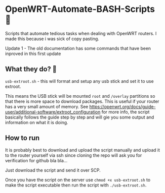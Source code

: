# OpenWRT-Automate-BASH-Scripts 📜  
Scripts that automate tedious tasks when dealing with OpenWRT routers. I made this because i was sick of copy pasting.

Update 1 - The old documentation has some commands that have been inproved in this first update

## What they do?  📢  
`usb-extroot.sh` - this will format and setup any usb stick and set it to use extroot.  

This means the USB stick will be mounted `root` and `/overlay` partitions so that there is more space to download packages. This is useful if your router has a very small amount of memory. See https://openwrt.org/docs/guide-user/additional-software/extroot_configuration for more info, the script basically follows the guide step by step and will gie you some output and information on what it is doing.

## How to run  
It is probably best to download and upload the script manually and upload it to the router yourself via ssh since cloning the repo will ask you for verification for github bla bla...  

Just download the script and send it over SCP.  

Once you have the script on the server use `chmod +x usb-extroot.sh` to make the script executable then run the script with `./usb-extroot.sh`.
